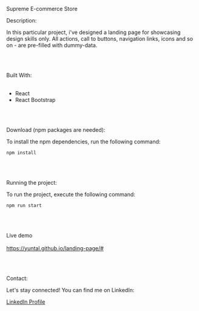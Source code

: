 Supreme E-commerce Store

Description:

In this particular project, i've designed a landing page for showcasing design skills only. All actions, call to buttons, navigation links, icons and so on - are pre-filled with dummy-data. 

<br> </br>


Built With:
<br> </br>
- React
- React Bootstrap
  
<br> </br>

Download (npm packages are needed):


To install the npm dependencies, run the following command:

```bash
npm install
```
<br> </br>


Running the project:

To run the project, execute the following command:

```bash
npm run start
```

<br> </br>


Live demo
<br> </br>
https://yuntal.github.io/landing-page/#


<br> </br>


Contact:

Let's stay connected! You can find me on LinkedIn:

[LinkedIn Profile](https://www.linkedin.com/in/yunus-talay-324074191/)
